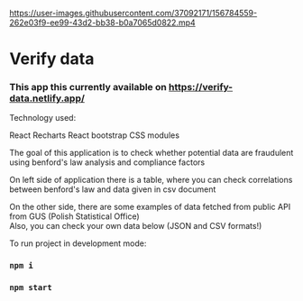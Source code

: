 https://user-images.githubusercontent.com/37092171/156784559-262e03f9-ee99-43d2-bb38-b0a7065d0822.mp4

# Verify data

### This app this currently available on https://verify-data.netlify.app/

Technology used:

React
Recharts
React bootstrap
CSS modules

The goal of this application is to check whether potential data are fraudulent using benford's law analysis and compliance factors

On left side of application there is a table, where you can check correlations between benford's law and data given in csv document

On the other side, there are some examples of data fetched from public API from GUS (Polish Statistical Office)\
Also, you can check your own data below (JSON and CSV formats!)

To run project in development mode:

### `npm i`
### `npm start`
